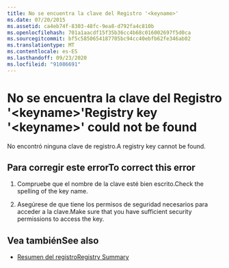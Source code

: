 ```yaml
---
title: No se encuentra la clave del Registro '<keyname>'
ms.date: 07/20/2015
ms.assetid: ca4eb74f-8303-48fc-9ea8-d792fa4c810b
ms.openlocfilehash: 701a1aacdf15f35b36cc4b68c016002697f5d0ca
ms.sourcegitcommit: bf5c5850654187705bc94cc40ebfb62fe346ab02
ms.translationtype: MT
ms.contentlocale: es-ES
ms.lasthandoff: 09/23/2020
ms.locfileid: "91086691"
---
```

# <a name="registry-key-keyname-could-not-be-found"></a><span data-ttu-id="346e0-102">No se encuentra la clave del Registro '\<keyname>'</span><span class="sxs-lookup"><span data-stu-id="346e0-102">Registry key '\<keyname>' could not be found</span></span>

<span data-ttu-id="346e0-103">No encontró ninguna clave de registro.</span><span class="sxs-lookup"><span data-stu-id="346e0-103">A registry key cannot be found.</span></span>  
  
## <a name="to-correct-this-error"></a><span data-ttu-id="346e0-104">Para corregir este error</span><span class="sxs-lookup"><span data-stu-id="346e0-104">To correct this error</span></span>  
  
1. <span data-ttu-id="346e0-105">Compruebe que el nombre de la clave esté bien escrito.</span><span class="sxs-lookup"><span data-stu-id="346e0-105">Check the spelling of the key name.</span></span>  
  
2. <span data-ttu-id="346e0-106">Asegúrese de que tiene los permisos de seguridad necesarios para acceder a la clave.</span><span class="sxs-lookup"><span data-stu-id="346e0-106">Make sure that you have sufficient security permissions to access the key.</span></span>  
  
## <a name="see-also"></a><span data-ttu-id="346e0-107">Vea también</span><span class="sxs-lookup"><span data-stu-id="346e0-107">See also</span></span>

- [<span data-ttu-id="346e0-108">Resumen del registro</span><span class="sxs-lookup"><span data-stu-id="346e0-108">Registry Summary</span></span>](../language-reference/keywords/registry-summary.md)
